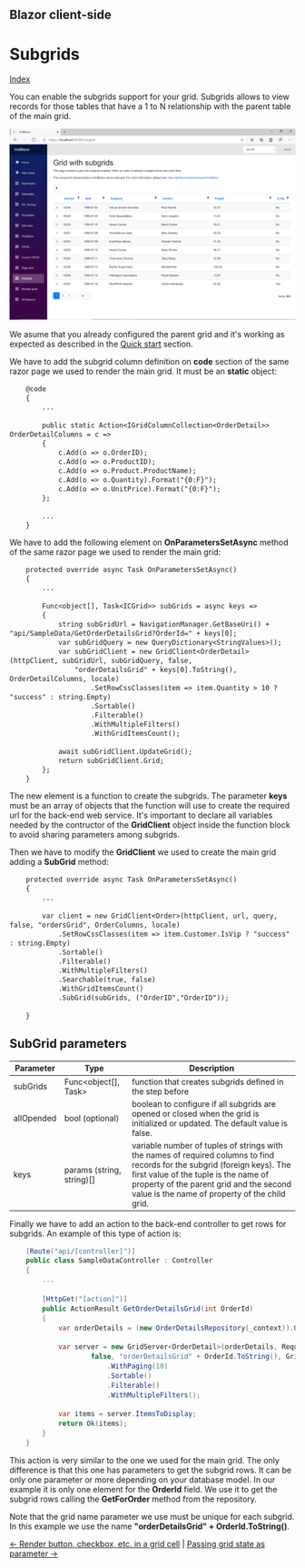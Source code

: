 ## Blazor client-side

# Subgrids

[Index](Documentation.md)

You can enable the subgrids support for your grid. Subgrids allows to view records for those tables that have a 1 to N relationship with the parent table of the main grid.

![](../images/Subgrids.png)

We asume that you already configured the parent grid and it's working as expected as described in the [Quick start](Quick_start.md) section.

We have to add the subgrid column definition on **code** section of the same razor page we used to render the main grid. It must be an **static** object:

```razor
    @code
    {
        ...
        
        public static Action<IGridColumnCollection<OrderDetail>> OrderDetailColumns = c =>
        {
            c.Add(o => o.OrderID);
            c.Add(o => o.ProductID);
            c.Add(o => o.Product.ProductName);
            c.Add(o => o.Quantity).Format("{0:F}");
            c.Add(o => o.UnitPrice).Format("{0:F}");
        };

        ...
    }
```

We have to add the following element on **OnParametersSetAsync** method of the same razor page we used to render the main grid:

```razor
    protected override async Task OnParametersSetAsync()
    {
        ...
        
        Func<object[], Task<ICGrid>> subGrids = async keys =>
        {
            string subGridUrl = NavigationManager.GetBaseUri() + "api/SampleData/GetOrderDetailsGrid?OrderId=" + keys[0];
            var subGridQuery = new QueryDictionary<StringValues>();
            var subGridClient = new GridClient<OrderDetail>(httpClient, subGridUrl, subGridQuery, false, 
                "orderDetailsGrid" + keys[0].ToString(), OrderDetailColumns, locale)
                    .SetRowCssClasses(item => item.Quantity > 10 ? "success" : string.Empty)
                    .Sortable()
                    .Filterable()
                    .WithMultipleFilters()
                    .WithGridItemsCount();

            await subGridClient.UpdateGrid();
            return subGridClient.Grid;
        };
    }
```
The new element is a function to create the subgrids. The parameter **keys** must be an array of objects that the function will use to create the required url for the back-end web service. It's important to declare all variables needed by the contructor of the **GridClient** object inside the function block to avoid sharing parameters among subgrids. 

Then we have to modify the **GridClient** we used to create the main grid adding a **SubGrid** method:

```razor
    protected override async Task OnParametersSetAsync()
    {
        ...

        var client = new GridClient<Order>(httpClient, url, query, false, "ordersGrid", OrderColumns, locale)
            .SetRowCssClasses(item => item.Customer.IsVip ? "success" : string.Empty)
            .Sortable()
            .Filterable()
            .WithMultipleFilters()
            .Searchable(true, false)
            .WithGridItemsCount()
            .SubGrid(subGrids, ("OrderID","OrderID"));

    }
```

## SubGrid parameters

Parameter | Type | Description
--------- | ---- | -----------
subGrids | Func<object[], Task<ICGrid>> | function that creates subgrids defined in the step before
allOpended | bool (optional) | boolean to configure if all subgrids are opened or closed when the grid is initialized or updated. The default value is false.
keys | params (string, string)[] | variable number of tuples of strings with the names of required columns to find records for the subgrid (foreign keys). The first value of the tuple is the name of property of the parent grid and the second value is the name of property of the child grid.

Finally we have to add an action to the back-end controller to get rows for subgrids. An example of this type of action is: 

```c#
    [Route("api/[controller]")]
    public class SampleDataController : Controller
    {
        ...

        [HttpGet("[action]")]
        public ActionResult GetOrderDetailsGrid(int OrderId)
        {
            var orderDetails = (new OrderDetailsRepository(_context)).GetForOrder(OrderId);

            var server = new GridServer<OrderDetail>(orderDetails, Request.Query,
                    false, "orderDetailsGrid" + OrderId.ToString(), GridSample.OrderDetailColumns)
                        .WithPaging(10)
                        .Sortable()
                        .Filterable()
                        .WithMultipleFilters();

            var items = server.ItemsToDisplay;
            return Ok(items);
        }
    }
```

This action is very similar to the one we used for the main grid. The only difference is that this one has parameters to get the subgrid rows. It can be only one parameter or more depending on your database model.
In our example it is only one element for the **OrderId** field.
We use it to get the subgrid rows calling the **GetForOrder** method from the repository.

Note that the grid name parameter we use must be unique for each subgrid. In this example we use the name **"orderDetailsGrid" + OrderId.ToString()**.

[<- Render button, checkbox, etc. in a grid cell](Render_button_checkbox_etc_in_a_grid_cell.md) | [Passing grid state as parameter ->](Passing_grid_state_as_parameter.md)